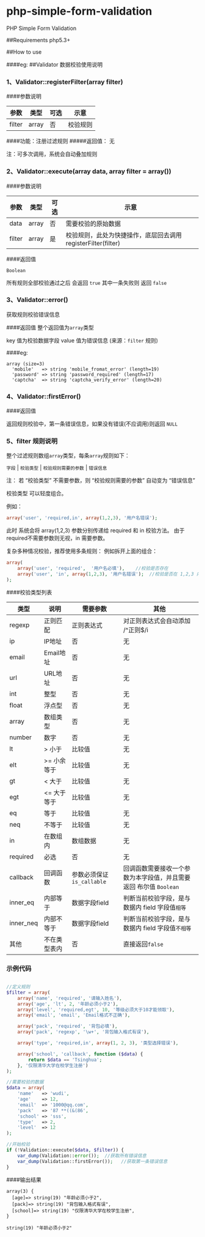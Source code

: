 php-simple-form-validation
==========================

PHP Simple Form Validation

##Requirements
php5.3+

##How to use


####eg:
##Validator 数据校验使用说明

### 1、Validator::registerFilter(array filter)

####参数说明

参数 |类型|可选| 示意
------------ | ------------- | ------------ | -----------
filter|array | 否  | 校验规则


####功能：注册过滤规则
#####返回值：
无

注：可多次调用，系统会自动叠加规则

### 2、Validator::execute(array data, array filter = array())

####参数说明

参数 |类型|可选| 示意
------------ | ------------- | ------------ | -----------
data |array| 否  | 需要校验的原始数据
filter|array | 是  | 校验规则，此处为快捷操作，底层回去调用 registerFilter(filter)

####返回值

``Boolean``

所有规则全部校验通过之后 会返回 ``true`` 其中一条失败则 返回 ``false``


### 3、Validator::error()
获取规则校验错误信息

####返回值
整个返回值为``array``类型

key   值为校验数据字段
value 值为错误信息  (来源：``filter`` 规则)


####eg:

```
array (size=3)
  'mobile'   => string 'mobile_fromat_error' (length=19)
  'password' => string 'password_required' (length=17)
  'captcha'  => string 'captcha_verify_error' (length=20)
```

### 4、Validator::firstError()

####返回值

返回规则校验中，第一条错误信息，如果没有错误(不应调用)则返回 ``NULL``


### 5、filter 规则说明

整个过滤规则数组``array``类型，每条``array``规则如下：

``字段``  | ``校验类型`` | ``校验规则需要的参数`` |  ``错误信息``

注：
若 “校验类型” 不需要参数，则 “校验规则需要的参数” 自动变为 “错误信息”

校验类型 可以轻度组合。

例如：
```php
array('user', 'required,in', array(1,2,3), '用户名错误');
```

此时 系统会将 array(1,2,3) 参数分别传递给 required 和 in 校验方法。
由于required不需要参数则无视，in 需要参数。

复杂多种情况校验，推荐使用多条规则：
例如拆开上面的组合：

```php
array(
	array('user', 'required',  '用户名必填'),	//校验是否存在
    array('user', 'in', array(1,2,3), '用户名错误');  //校验是否在 1,2,3 内
);
```
 
####校验类型列表

类型 | 说明 | 需要参数|其他
------------ | ------------- | ------------ | -------------
regexp | 正则匹配| 正则表达式| 对正则表达式会自动添加 /^正则$/i
ip | IP地址  | 否|无
email | Email地址  | 否|无
url | URL地址  | 否|无
int | 整型 | 否|无
float | 浮点型  | 否|无
array | 数组类型  | 否|无
number | 数字  | 否|无
lt | > 小于  | 比较值|无
elt | >= 小余等于  | 比较值|无
gt | < 大于 | 比较值|无
egt | <= 大于等于  | 比较值|无
eq | 等于  | 比较值|无
neq | 不等于 | 比较值|无
in | 在数组内 | 数组数据|无
required | 必选  | 否|无
callback | 回调函数  | 参数必须保证``is_callable``|回调函数需要接收一个参数为本字段值，并且需要返回 布尔值 ``Boolean``
inner_eq | 内部等于  |数据字段field| 判断当前校验字段，是与数据内 field 字段值``相等``
inner_neq | 内部不等于  |数据字段field| 判断当前校验字段，是与数据内 field 字段值``不相等``
其他 | 不在类型表内  |否| 直接返回``false``


### 示例代码

```php

//定义规则
$filter = array(
    array('name', 'required', '请输入姓名'),
    array('age', 'lt', 2, '年龄必须小于2'),
    array('level', 'required,egt', 10, '等级必须大于10才能领取'),
    array('email', 'email', 'Email格式不正确'),

    array('pack', 'required', '背包必填'),
    array('pack', 'regexp', '\w+', '背包输入格式有误'),

    array('type', 'required,in', array(1, 2, 3), '类型选择错误'),

    array('school', 'callback', function ($data) {
        return $data == 'Tsinghua';
    }, '仅限清华大学在校学生注册')
);

//需要校验的数据
$data = array(
    'name'   => 'wudi',
    'age'    => 12,
    'email'  => '1000@qq.com',
    'pack'   => '87 **((&(86',
    'school' => 'sss',
    'type'   => 2,
    'level'  => 12
);

//开始校验
if (!Validation::execute($data, $filter)) {
    var_dump(Validation::error());  //获取所有错误信息
    var_dump(Validation::firstError());   //获取第一条错误信息
}

```

####输出结果

```
array(3) {
  [age]=> string(19) "年龄必须小于2",
  [pack]=> string(19) "背包输入格式有误",
  [school]=> string(19) "仅限清华大学在校学生注册",
}

string(19) "年龄必须小于2"
```
